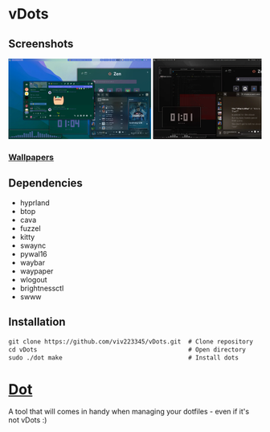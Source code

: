 # vDots

## Screenshots
<div style="width: 100%; overflow-x: auto; white-space: nowrap;">
  <img src="media/screenshots/aquaMonterey.webp" height="160">
  <img src="media/screenshots/blackMonterey.webp" height="160">
  <img src="media/screenshots/blueGlowRoad.webp" height="160">
  <img src="media/screenshots/blueMojave.webp" height="160">
  <img src="media/screenshots/goldenDusk.webp" height="160">
  <img src="media/screenshots/goldenDuskTiled.webp" height="160">
  <img src="media/screenshots/greenPrarie.webp" height="160">
  <img src="media/screenshots/greenPrarie2.webp" height="160">
  <img src="media/screenshots/mintTiled.webp" height="160">
  <img src="media/screenshots/nitroNeon.webp" height="160">
  <img src="media/screenshots/raidenPurple.webp" height="160">
  <img src="media/screenshots/volcanicMoon.webp" height="160">
</div>

### [Wallpapers](media/wallpapers/)

## Dependencies
- hyprland
- btop
- cava
- fuzzel
- kitty
- swaync
- pywal16
- waybar
- waypaper
- wlogout
- brightnessctl
- swww

## Installation
```
git clone https://github.com/viv223345/vDots.git  # Clone repository
cd vDots                                          # Open directory
sudo ./dot make                                   # Install dots
```
# [Dot](dot)
A tool that will comes in handy when managing your dotfiles - even if it's not vDots :)
